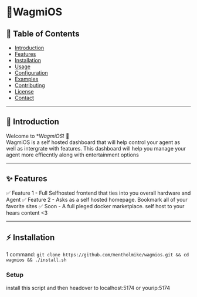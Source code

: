 # 💾WagmiOS


## 📌 Table of Contents
- [Introduction](#introduction)
- [Features](#features)
- [Installation](#installation)
- [Usage](#usage)
- [Configuration](#configuration)
- [Examples](#examples)
- [Contributing](#contributing)
- [License](#license)
- [Contact](#contact)

---

## 📖 Introduction
Welcome to **WagmiOS*! 🎉  
WagmiOS is a self hosted dashboard that will help control your agent as well as intergrate with features. This dashboard will help you manage your agent more effiecntly along with entertainment options

---

## ✨ Features
✅ Feature 1 - Full Selfhosted frontend that ties into you overall hardware and Agent 
✅ Feature 2 -  Asks as a self hosted homepage. Bookmark all of your favorite sites
✅ Soon  - A full pleged docker marketplace. self host to your hears content <3  

---

## ⚡ Installation
1 command: `git clone https://github.com/mentholmike/wagmios.git && cd wagmios && ./install.sh`

### **Setup**
install this script and then headover to localhost:5174 or yourip:5174
